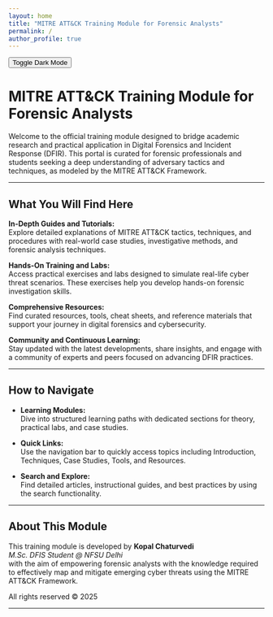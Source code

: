 ```yaml
---
layout: home
title: "MITRE ATT&CK Training Module for Forensic Analysts"
permalink: /
author_profile: true
---
```

<button id="theme-toggle" class="theme-toggle">Toggle Dark Mode</button>

# MITRE ATT&CK Training Module for Forensic Analysts

Welcome to the official training module designed to bridge academic research and practical application in Digital Forensics and Incident Response (DFIR). This portal is curated for forensic professionals and students seeking a deep understanding of adversary tactics and techniques, as modeled by the MITRE ATT&CK Framework.

---

## What You Will Find Here

**In-Depth Guides and Tutorials:**  
Explore detailed explanations of MITRE ATT&CK tactics, techniques, and procedures with real-world case studies, investigative methods, and forensic analysis techniques.

**Hands-On Training and Labs:**  
Access practical exercises and labs designed to simulate real-life cyber threat scenarios. These exercises help you develop hands-on forensic investigation skills.

**Comprehensive Resources:**  
Find curated resources, tools, cheat sheets, and reference materials that support your journey in digital forensics and cybersecurity.

**Community and Continuous Learning:**  
Stay updated with the latest developments, share insights, and engage with a community of experts and peers focused on advancing DFIR practices.

---

## How to Navigate

- **Learning Modules:**  
  Dive into structured learning paths with dedicated sections for theory, practical labs, and case studies.

- **Quick Links:**  
  Use the navigation bar to quickly access topics including Introduction, Techniques, Case Studies, Tools, and Resources.

- **Search and Explore:**  
  Find detailed articles, instructional guides, and best practices by using the search functionality.

---

## About This Module

This training module is developed by **Kopal Chaturvedi**  
*M.Sc. DFIS Student @ NFSU Delhi*  
with the aim of empowering forensic analysts with the knowledge required to effectively map and mitigate emerging cyber threats using the MITRE ATT&CK Framework.

All rights reserved © 2025

---
